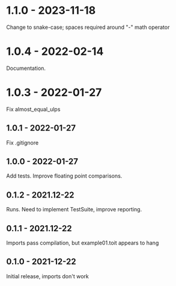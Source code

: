 # 1.1.0 - 2023-11-18
Change to snake-case; spaces required around "-" math operator

# 1.0.4 - 2022-02-14
Documentation.

# 1.0.3 - 2022-01-27
Fix almost_equal_ulps

## 1.0.1 - 2022-01-27
Fix .gitignore

## 1.0.0 - 2022-01-27
Add tests. Improve floating point comparisons.

## 0.1.2 - 2021.12-22
Runs.  Need to implement TestSuite, improve reporting.

## 0.1.1 - 2021.12-22
Imports pass compilation, but example01.toit appears to hang

## 0.1.0 - 2021-12-22
Initial release, imports don't work

